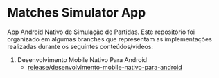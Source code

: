 # Matches Simulator App

App Android Nativo de Simulação de Partidas. Este repositório foi organizado em algumas branches que representam as implementações realizadas durante os seguintes conteúdos/vídeos:

1. Desenvolvimento Mobile Nativo Para Android
      - [release/desenvolvimento-mobile-nativo-para-android](https://github.com/Kadu1811/matches-simulator-app/tree/release/desenvolvimento-mobile-nativo-para-android)
